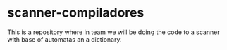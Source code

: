 # scanner-compiladores
This is a repository where in team we will be doing the code to a scanner with base of automatas an a dictionary.
